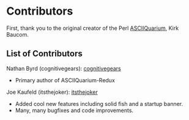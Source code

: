 # Contributors

First, thank you to the original creator of the Perl [ASCIIQuarium](https://robobunny.com/projects/asciiquarium/html/), Kirk Baucom.

## List of Contributors

Nathan Byrd (cognitivegears): [cognitivegears](https://github.com/cognitivegears)

* Primary author of ASCIIQuarium-Redux

Joe Kaufeld (itsthejoker): [itsthejoker](https://github.com/itsthejoker)

* Added cool new features including solid fish and a startup banner.
* Many, many bugfixes and code improvements.
